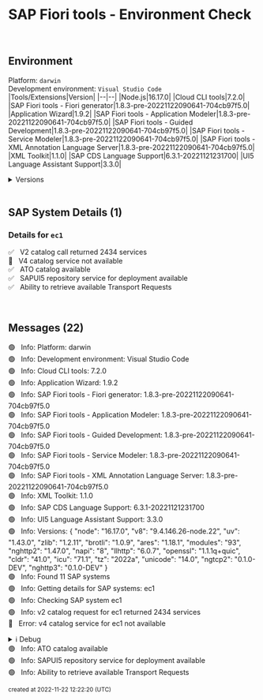 
# SAP Fiori tools - Environment Check

<br>

## Environment
Platform: `darwin`<br>
Development environment: `Visual Studio Code`<br>
|Tools/Extensions|Version|
|--|--|
|Node.js|16.17.0|
|Cloud CLI tools|7.2.0|
|SAP Fiori tools - Fiori generator|1.8.3-pre-20221122090641-704cb97f5.0|
|Application Wizard|1.9.2|
|SAP Fiori tools - Application Modeler|1.8.3-pre-20221122090641-704cb97f5.0|
|SAP Fiori tools - Guided Development|1.8.3-pre-20221122090641-704cb97f5.0|
|SAP Fiori tools - Service Modeler|1.8.3-pre-20221122090641-704cb97f5.0|
|SAP Fiori tools - XML Annotation Language Server|1.8.3-pre-20221122090641-704cb97f5.0|
|XML Toolkit|1.1.0|
|SAP CDS Language Support|6.3.1-20221121231700|
|UI5 Language Assistant Support|3.3.0|
<details><summary>Versions</summary>
<pre>
{
    "node": "16.17.0",
    "v8": "9.4.146.26-node.22",
    "uv": "1.43.0",
    "zlib": "1.2.11",
    "brotli": "1.0.9",
    "ares": "1.18.1",
    "modules": "93",
    "nghttp2": "1.47.0",
    "napi": "8",
    "llhttp": "6.0.7",
    "openssl": "1.1.1q+quic",
    "cldr": "41.0",
    "icu": "71.1",
    "tz": "2022a",
    "unicode": "14.0",
    "ngtcp2": "0.1.0-DEV",
    "nghttp3": "0.1.0-DEV"
}
</pre></details>

<br>

## SAP System Details (1)

### Details for `ec1`
✅ &nbsp; V2 catalog call returned 2434 services<br>
🚫 &nbsp; V4 catalog service not available<br>
✅ &nbsp; ATO catalog available<br>
✅ &nbsp; SAPUI5 repository service for deployment available<br>
✅ &nbsp; Ability to retrieve available Transport Requests<br>

<br>

## Messages (22)
🟢 &nbsp; Info: Platform: darwin<br>
🟢 &nbsp; Info: Development environment: Visual Studio Code<br>
🟢 &nbsp; Info: Cloud CLI tools: 7.2.0<br>
🟢 &nbsp; Info: Application Wizard: 1.9.2<br>
🟢 &nbsp; Info: SAP Fiori tools - Fiori generator: 1.8.3-pre-20221122090641-704cb97f5.0<br>
🟢 &nbsp; Info: SAP Fiori tools - Application Modeler: 1.8.3-pre-20221122090641-704cb97f5.0<br>
🟢 &nbsp; Info: SAP Fiori tools - Guided Development: 1.8.3-pre-20221122090641-704cb97f5.0<br>
🟢 &nbsp; Info: SAP Fiori tools - Service Modeler: 1.8.3-pre-20221122090641-704cb97f5.0<br>
🟢 &nbsp; Info: SAP Fiori tools - XML Annotation Language Server: 1.8.3-pre-20221122090641-704cb97f5.0<br>
🟢 &nbsp; Info: XML Toolkit: 1.1.0<br>
🟢 &nbsp; Info: SAP CDS Language Support: 6.3.1-20221121231700<br>
🟢 &nbsp; Info: UI5 Language Assistant Support: 3.3.0<br>
🟢 &nbsp; Info: Versions: {
    "node": "16.17.0",
    "v8": "9.4.146.26-node.22",
    "uv": "1.43.0",
    "zlib": "1.2.11",
    "brotli": "1.0.9",
    "ares": "1.18.1",
    "modules": "93",
    "nghttp2": "1.47.0",
    "napi": "8",
    "llhttp": "6.0.7",
    "openssl": "1.1.1q+quic",
    "cldr": "41.0",
    "icu": "71.1",
    "tz": "2022a",
    "unicode": "14.0",
    "ngtcp2": "0.1.0-DEV",
    "nghttp3": "0.1.0-DEV"
}<br>
🟢 &nbsp; Info: Found 11 SAP systems<br>
🟢 &nbsp; Info: Getting details for SAP systems: ec1<br>
🟢 &nbsp; Info: Checking SAP system ec1<br>
🟢 &nbsp; Info: v2 catalog request for ec1 returned 2434 services<br>
🔴 &nbsp; Error: v4 catalog service for ec1 not available<br>
<details><summary>ℹ Debug</summary>
<pre>
 Request to URL:  failed with message: Request failed with status code 403. Complete error object: Error: Request failed with status code 403
</pre></details>
🟢 &nbsp; Info: ATO catalog available<br>
🟢 &nbsp; Info: SAPUI5 repository service for deployment available<br>
🟢 &nbsp; Info: Ability to retrieve available Transport Requests<br>

<sub>created at 2022-11-22 12:22:20 (UTC)</sub>
